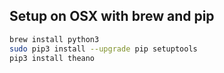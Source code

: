 ## Setup on OSX with brew and pip

```bash
brew install python3
sudo pip3 install --upgrade pip setuptools
pip3 install theano
```
